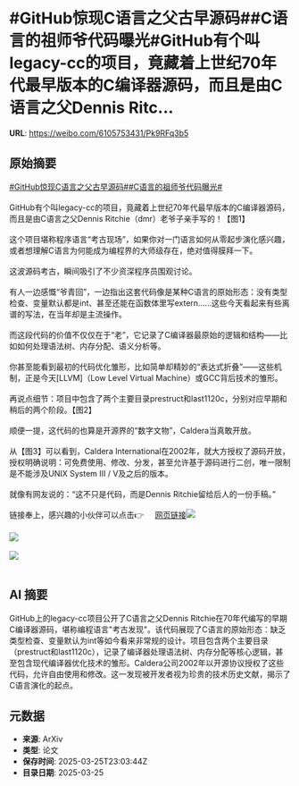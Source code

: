 # #GitHub惊现C语言之父古早源码##C语言的祖师爷代码曝光#GitHub有个叫legacy-cc的项目，竟藏着上世纪70年代最早版本的C编译器源码，而且是由C语言之父Dennis Ritc...

**URL**: https://weibo.com/6105753431/Pk9RFq3b5

## 原始摘要

<a href="https://m.weibo.cn/search?containerid=231522type%3D1%26t%3D10%26q%3D%23GitHub%E6%83%8A%E7%8E%B0C%E8%AF%AD%E8%A8%80%E4%B9%8B%E7%88%B6%E5%8F%A4%E6%97%A9%E6%BA%90%E7%A0%81%23&amp;extparam=%23GitHub%E6%83%8A%E7%8E%B0C%E8%AF%AD%E8%A8%80%E4%B9%8B%E7%88%B6%E5%8F%A4%E6%97%A9%E6%BA%90%E7%A0%81%23" data-hide=""><span class="surl-text">#GitHub惊现C语言之父古早源码#</span></a><a href="https://m.weibo.cn/search?containerid=231522type%3D1%26t%3D10%26q%3D%23C%E8%AF%AD%E8%A8%80%E7%9A%84%E7%A5%96%E5%B8%88%E7%88%B7%E4%BB%A3%E7%A0%81%E6%9B%9D%E5%85%89%23&amp;extparam=%23C%E8%AF%AD%E8%A8%80%E7%9A%84%E7%A5%96%E5%B8%88%E7%88%B7%E4%BB%A3%E7%A0%81%E6%9B%9D%E5%85%89%23" data-hide=""><span class="surl-text">#C语言的祖师爷代码曝光#</span></a><br><br>GitHub有个叫legacy-cc的项目，竟藏着上世纪70年代最早版本的C编译器源码，而且是由C语言之父Dennis Ritchie（dmr）老爷子亲手写的！【图1】<br><br>这个项目堪称程序语言“考古现场”，如果你对一门语言如何从零起步演化感兴趣，或者想理解C语言为何能成为编程界的大师级存在，绝对值得膜拜一下。<br><br>这波源码考古，瞬间吸引了不少资深程序员围观讨论。<br><br>有人一边感慨“爷青回”，一边指出这套代码像是某种C语言的原始形态：没有类型检查、变量默认都是int、甚至还能在函数体里写extern……这些今天看起来有些离谱的写法，在当年却是主流操作。<br><br>而这段代码的价值不仅仅在于“老”，它记录了C编译器最原始的逻辑和结构——比如如何处理语法树、内存分配、语义分析等。<br><br>你甚至能看到最初的代码优化雏形，比如简单却精妙的“表达式折叠”——这些机制，正是今天[LLVM]（Low Level Virtual Machine）或GCC背后技术的雏形。<br><br>再说点细节：项目中包含了两个主要目录prestruct和last1120c，分别对应早期和稍后的两个阶段。【图2】<br><br>顺便一提，这代码的也算是开源界的“数字文物”，Caldera当真敢开放。<br><br>从【图3】可以看到，Caldera International在2002年，就大方授权了源码开放，授权明确说明：可免费使用、修改、分发，甚至允许基于源码进行二创，唯一限制是不能涉及UNIX System III / V及之后的版本。<br><br>就像有网友说的：“这不只是代码，而是Dennis Ritchie留给后人的一份手稿。”<br><br>链接奉上，感兴趣的小伙伴可以点击👉 <a href="https://weibo.cn/sinaurl?u=https%3A%2F%2Fgithub.com%2Fmortdeus%2Flegacy-cc" data-hide=""><span class="url-icon"><img style="width: 1rem;height: 1rem" src="https://h5.sinaimg.cn/upload/2015/09/25/3/timeline_card_small_web_default.png" referrerpolicy="no-referrer"></span><span class="surl-text">网页链接</span></a><img style="" src="https://tvax2.sinaimg.cn/large/006Fd7o3gy1hzt1w43fqnj309v09itba.jpg" referrerpolicy="no-referrer"><br><br><img style="" src="https://tvax3.sinaimg.cn/large/006Fd7o3gy1hzt1w4z935j30ox0dowhl.jpg" referrerpolicy="no-referrer"><br><br><img style="" src="https://tvax1.sinaimg.cn/large/006Fd7o3gy1hzt1w70w00j30m70n1kbi.jpg" referrerpolicy="no-referrer"><br><br>

## AI 摘要

GitHub上的legacy-cc项目公开了C语言之父Dennis Ritchie在70年代编写的早期C编译器源码，堪称编程语言"考古发现"。该代码展现了C语言的原始形态：缺乏类型检查、变量默认为int等如今看来非常规的设计。项目包含两个主要目录（prestruct和last1120c），记录了编译器处理语法树、内存分配等核心逻辑，甚至包含现代编译器优化技术的雏形。Caldera公司2002年以开源协议授权了这些代码，允许自由使用和修改。这一发现被开发者视为珍贵的技术历史文献，揭示了C语言演化的起点。

## 元数据

- **来源**: ArXiv
- **类型**: 论文
- **保存时间**: 2025-03-25T23:03:44Z
- **目录日期**: 2025-03-25
